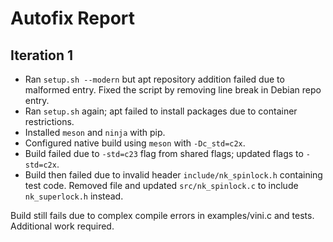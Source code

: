 # Autofix Report

## Iteration 1
- Ran `setup.sh --modern` but apt repository addition failed due to malformed entry. Fixed the script by removing line break in Debian repo entry.
- Ran `setup.sh` again; apt failed to install packages due to container restrictions.
- Installed `meson` and `ninja` with pip.
- Configured native build using `meson` with `-Dc_std=c2x`.
- Build failed due to `-std=c23` flag from shared flags; updated flags to `-std=c2x`.
- Build then failed due to invalid header `include/nk_spinlock.h` containing test code. Removed file and updated `src/nk_spinlock.c` to include `nk_superlock.h` instead.

Build still fails due to complex compile errors in examples/vini.c and tests. Additional work required.
